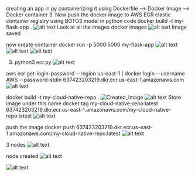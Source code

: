 creating an app in py
containerizing it using Dockerfile --> Docker Image --> Docker container
3. Now push the docker image to AWS ECR elastic container registry using BOTO3 model in python code 
docker build -t my-flask-app .
![alt text](image.png)
Look at all the images
docker images
![alt text](image-1.png)
Image saved

now create container
docker run -p 5000:5000 my-flask-app
![alt text](image-2.png)
![alt text](image-3.png)
![alt text](image-4.png)

3.  python3 ecr.py
   ![alt text](image-5.png)

   aws ecr get-login-password --region us-east-1 | docker login --username AWS --password-stdin 637423203219.dkr.ecr.us-east-1.amazonaws.com
   ![alt text](image-6.png)

docker build -t my-cloud-native-repo .
![Created_Image](image-7.png)
![alt text](image-9.png)
Store image under this name
docker tag my-cloud-native-repo:latest 637423203219.dkr.ecr.us-east-1.amazonaws.com/my-cloud-native-repo:latest
![alt text](image-8.png)

push the image
docker push 637423203219.dkr.ecr.us-east-1.amazonaws.com/my-cloud-native-repo:latest
![alt text](image-10.png)

3 nodes
![alt text](image-13.png)

node created
![alt text](image-11.png)


![alt text](image-12.png)
